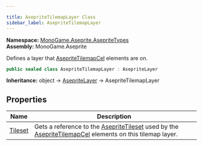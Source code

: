 ```yaml
---

title: AsepriteTilemapLayer Class
sidebar_label: AsepriteTilemapLayer
---
```

**Namespace:** [MonoGame.Aseprite.AsepriteTypes](../)  
**Assembly:** MonoGame.Aseprite

Defines a layer that [AsepriteTilemapCel](../AsepriteTilemapCel/) elements are on.

```csharp
public sealed class AsepriteTilemapLayer : AsepriteLayer
```

**Inheritance:** object → [AsepriteLayer](../AsepriteLayer/) → AsepriteTilemapLayer

## Properties

| Name                             | Description                                                                                                                                                             |
| -------------------------------- | ----------------------------------------------------------------------------------------------------------------------------------------------------------------------- |
| [Tileset](Properties/Tileset) | Gets a reference to the [AsepriteTileset](../AsepriteTileset/) used by the [AsepriteTilemapCel](../AsepriteTilemapCel/) elements on this tilemap layer. |



